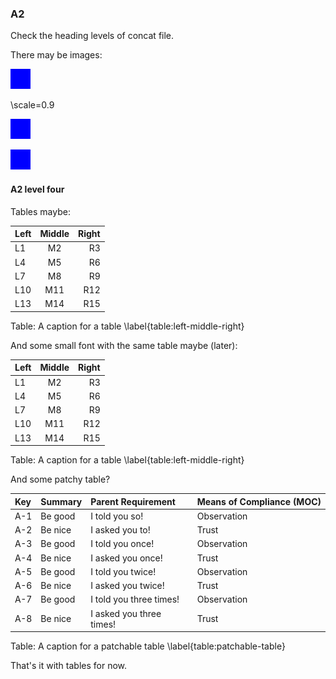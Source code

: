 ### A2

Check the heading levels of concat file.

There may be images:

![Caption Text Blue](images/blue.png "Alt Text Blue")

\scale=0.9

![Caption Text Blue Repeated Image](images/blue.png  "Alt Text Blue Same Repeated Image")

![](images/blue.png  "Alt Text Blue Same Repeated Image Caption Missing")

#### A2 level four

Tables maybe:

| Left | Middle | Right |
|:-----|:------:|------:|
| L1   |   M2   |    R3 |
| L4   |   M5   |    R6 |
| L7   |   M8   |    R9 |
| L10  |  M11   |   R12 |
| L13  |  M14   |   R15 |

Table: A caption for a table \label{table:left-middle-right}

And some small font with the same table maybe (later):


| Left | Middle | Right |
|:-----|:------:|------:|
| L1   |   M2   |    R3 |
| L4   |   M5   |    R6 |
| L7   |   M8   |    R9 |
| L10  |  M11   |   R12 |
| L13  |  M14   |   R15 |

Table: A caption for a table \label{table:left-middle-right}

And some patchy table?

| Key | Summary  | Parent Requirement       | Means of Compliance (MOC) |
|:----|:---------|:-------------------------|:--------------------------|
| A-1 | Be good  | I told you so!           | Observation               |
| A-2 | Be nice  | I asked you to!          | Trust                     |
| A-3 | Be good  | I told you once!         | Observation               |
| A-4 | Be nice  | I asked you once!        | Trust                     |
| A-5 | Be good  | I told you twice!        | Observation               |
| A-6 | Be nice  | I asked you twice!       | Trust                     |
| A-7 | Be good  | I told you three times!  | Observation               |
| A-8 | Be nice  | I asked you three times! | Trust                     |

Table: A caption for a patchable table \label{table:patchable-table}

That's it with tables for now.
